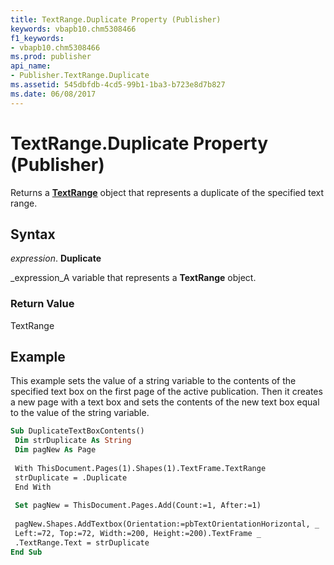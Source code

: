```yaml
---
title: TextRange.Duplicate Property (Publisher)
keywords: vbapb10.chm5308466
f1_keywords:
- vbapb10.chm5308466
ms.prod: publisher
api_name:
- Publisher.TextRange.Duplicate
ms.assetid: 545dbfdb-4cd5-99b1-1ba3-b723e8d7b827
ms.date: 06/08/2017
---
```



# TextRange.Duplicate Property (Publisher)

Returns a  **[TextRange](Publisher.TextRange.md)** object that represents a duplicate of the specified text range.


## Syntax

 _expression_. **Duplicate**

 _expression_A variable that represents a  **TextRange** object.


### Return Value

TextRange


## Example

This example sets the value of a string variable to the contents of the specified text box on the first page of the active publication. Then it creates a new page with a text box and sets the contents of the new text box equal to the value of the string variable.


```vb
Sub DuplicateTextBoxContents() 
 Dim strDuplicate As String 
 Dim pagNew As Page 
 
 With ThisDocument.Pages(1).Shapes(1).TextFrame.TextRange 
 strDuplicate = .Duplicate 
 End With 
 
 Set pagNew = ThisDocument.Pages.Add(Count:=1, After:=1) 
 
 pagNew.Shapes.AddTextbox(Orientation:=pbTextOrientationHorizontal, _ 
 Left:=72, Top:=72, Width:=200, Height:=200).TextFrame _ 
 .TextRange.Text = strDuplicate 
End Sub
```


